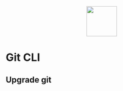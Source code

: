 
<div align="center">
<img src="https://cdn.iconscout.com/icon/free/png-256/git-225996.png" width="80">
</div>

# Git CLI

## Upgrade git
```bash
  
```
